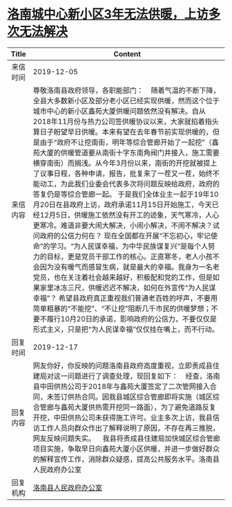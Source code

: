 # <a href="http://www.shangluo.gov.cn/zmhd/ldxxxx.jsp?urltype=leadermail.LeaderMailContentUrl&wbtreeid=1112&leadermailid=5597">洛南城中心新小区3年无法供暖，上访多次无法解决</a>
| Title |                                                                                                                                                                                                                                                                                                                                         Content                                                                                                                                                                                                                                                                                                                                          |
|:-----:|------------------------------------------------------------------------------------------------------------------------------------------------------------------------------------------------------------------------------------------------------------------------------------------------------------------------------------------------------------------------------------------------------------------------------------------------------------------------------------------------------------------------------------------------------------------------------------------------------------------------------------------------------------------------------------------|
| 来信时间  | 2019-12-05                                                                                                                                                                                                                                                                                                                                                                                                                                                                                                                                                                                                                                                                               |
| 来信内容  | 尊敬洛南县政府领导，各职能部门：    随着气温的不断下降，全县大多数新小区及部分老小区已经实现供暖，然而这个位于城市中心的新小区鑫苑大厦供暖问题依然没有解决。自从2018年11月份与热力公司签供暖协议以来，大家就掐着指头算日子盼望早日供暖。本来有望在去年春节前实现供暖的，但是由于“政府不让挖南街，明年等综合管廊开始了一起挖”（鑫苑大厦的供暖管道要从南街十字东南角阀门井接入，施工需要横穿南街）而搁浅。从今年3月份以来，南街的开挖就被提上了议事日程，各种申请，报告，批复来了一茬又一茬，始终不能动工，为此我们业委会代表多次将问题反映给政府，政府的答复仍是等综合管廊一起。 于是我们全体业主一起于19年10月20日在县政府上访，政府承诺11月15日开始施工，今天已经12月5日，供暖施工依然没有开工的迹象，天气寒冷，人心更寒冷。难道非要大闹大解决，小闹小解决，不闹不解决？试问政府的公信力何在？ 现在全国都在开展“不忘初心，牢记使命”的学习。“为人民谋幸福，为中华民族谋复兴”是每个人努力的目标，更是党员干部工作的核心。正直寒冬，老人小孩不会因为没有暖气而感冒生病，就是最大的幸福。我身为一名老党员，也在关注着社会越来越好，积极配和党的工作，但是如果家里冰冻三尺，供暖迟迟不解决，如何在外宣传“为人民谋幸福”？ 希望县政府真正重视我们普通老百姓的呼声，不要用简单粗暴的“不能挖”、“不让挖”阻断几千市民的供暖梦想；不要不履行10月20日的承诺，影响政府的公信力，不要仅仅是形式主义，只是把“为人民谋幸福”仅仅挂在嘴上，而不行动。 |
| 回复时间  | 2019-12-17                                                                                                                                                                                                                                                                                                                                                                                                                                                                                                                                                                                                                                                                               |
| 回复内容  | 网友你好，你反映的问题洛南县政府高度重视，立即责成县住建局对这一问题进行了调查处理，现回复如下：    经查，洛南县中田供热公司于2018年与鑫苑大厦签定了二次管网接入合同，未签订供热合同。因我县城区综合管廊即将实施（城区综合管廊与鑫苑大厦供热需开挖同一路面），为了避免道路反复开挖，中田供热公司未获得施工许可。业主多次上访，我县信访工作人员向群众作出了解释说明了原因，不存在再三推脱，网友反映问题失实。    我县将责成县住建局加快城区综合管廊项目实施，争取早日向鑫苑大厦小区供暖，并进一步做好群众的解释宣传工作，消除群众疑惑，提高公共服务水平。洛南县人民政府办公室                                                                                                                                                                                                                                                                                                                                                                                             |
| 回复机构  | <a href="../../categories/agencies/洛南县人民政府办公室.md">洛南县人民政府办公室</a>                                                                                                                                                                                                                                                                                                                                                                                                                                                                                                                                                                                                                         |